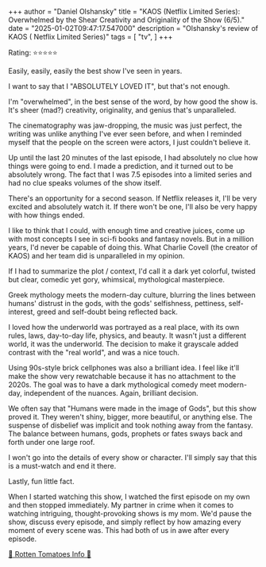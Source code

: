 +++
author = "Daniel Olshansky"
title = "KAOS (Netflix Limited Series): Overwhelmed by the Shear Creativity and Originality of the Show (6/5)."
date = "2025-01-02T09:47:17.547000"
description = "Olshansky's review of KAOS ( Netflix Limited Series)"
tags = [
    "tv",
]
+++

Rating: ⭐⭐⭐⭐⭐

Easily, easily, easily the best show I've seen in years.

I want to say that I "ABSOLUTELY LOVED IT", but that's not enough.

I'm "overwhelmed", in the best sense of the word, by how good the show is.
It's sheer (mad?) creativity, originality, and genius that's unparalleled.

The cinematography was jaw-dropping, the music was just perfect, the writing
was unlike anything I've ever seen before, and when I reminded myself that the people
on the screen were actors, I just couldn't believe it.

Up until the last 20 minutes of the last episode, I had absolutely no clue how
things were going to end. I made a prediction, and it turned out to be absolutely
wrong. The fact that I was 7.5 episodes into a limited series and had no clue
speaks volumes of the show itself.

There's an opportunity for a second season. If Netflix releases it, I'll be very
excited and absolutely watch it. If there won't be one, I'll also be very happy with how
things ended.

I like to think that I could, with enough time and creative juices, come up with
most concepts I see in sci-fi books and fantasy novels. But in a million years,
I'd never be capable of doing this. What Charlie Covell (the creator of KAOS) and
her team did is unparalleled in my opinion.

If I had to summarize the plot / context, I'd call it a dark yet colorful,
twisted but clear, comedic yet gory, whimsical, mythological masterpiece.

Greek mythology meets the modern-day culture, blurring the lines between humans'
distrust in the gods, with the gods' selfishness, pettiness, self-interest,
greed and self-doubt being reflected back.

I loved how the underworld was portrayed as a real place, with its own rules,
laws, day-to-day life, physics, and beauty. It wasn't just a different world,
it was the underworld. The decision to make it grayscale added contrast with the
"real world", and was a nice touch.

Using 90s-style brick cellphones was also a brilliant idea. I feel like it'll make
the show very rewatchable because it has no attachment to the 2020s. The goal was
to have a dark mythological comedy meet modern-day, independent of the nuances.
Again, brilliant decision.

We often say that "Humans were made in the image of Gods", but this show proved it.
They weren't shiny, bigger, more beautiful, or anything else. The suspense of disbelief
was implicit and took nothing away from the fantasy. The balance between humans,
gods, prophets or fates sways back and forth under one large roof.

I won't go into the details of every show or character. I'll simply say that this
is a must-watch and end it there.

Lastly, fun little fact.

When I started watching this show, I watched the first episode on my own and
then stopped immediately. My partner in crime when it comes to watching intriguing,
thought-provoking shows is my mom. We'd pause the show, discuss every episode,
and simply reflect by how amazing every moment of every scene was. This had both
of us in awe after every episode.

[🍅 Rotten Tomatoes Info 🍅](https://www.rottentomatoes.com/tv/kaos)
